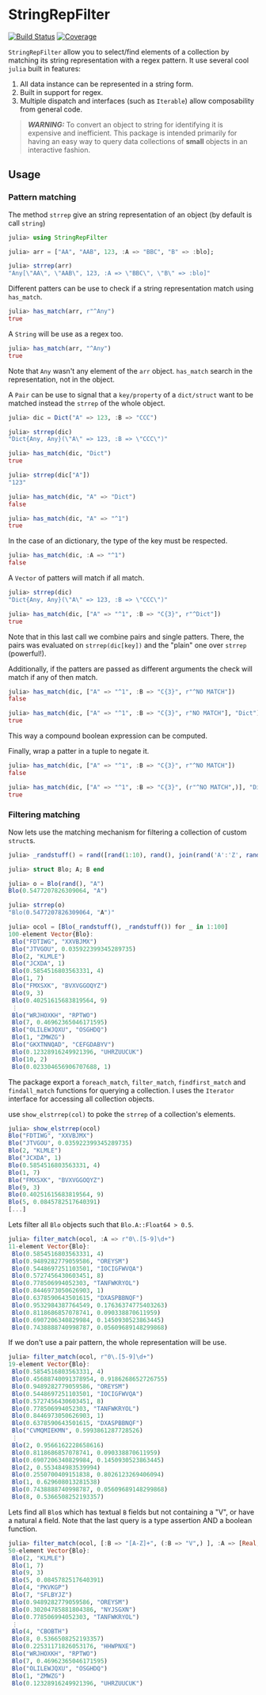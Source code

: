 # StringRepFilter

[![Build Status](https://github.com/josePereiro/StringRepFilter.jl/actions/workflows/CI.yml/badge.svg?branch=main)](https://github.com/josePereiro/StringRepFilter.jl/actions/workflows/CI.yml?query=branch%3Amain)
[![Coverage](https://codecov.io/gh/josePereiro/StringRepFilter.jl/branch/main/graph/badge.svg)](https://codecov.io/gh/josePereiro/StringRepFilter.jl)

`StringRepFilter` allow you to select/find elements of a collection by matching its string representation with a regex pattern.
It use several cool `julia` built in features:

1. All data instance can be represented in a string form.
2. Built in support for regex.
3. Multiple dispatch and interfaces (such as `Iterable`) allow composability from general code.

> **_WARNING:_** To convert an object to string for identifying it is expensive and inefficient. This package is intended primarily for having an easy way to query data collections of __small__ objects in an interactive fashion.

## Usage

### Pattern matching

The method `strrep` give an string representation of an object (by default is call `string`)

```julia
julia> using StringRepFilter

julia> arr = ["AA", "AAB", 123, :A => "BBC", "B" => :blo];

julia> strrep(arr)
"Any[\"AA\", \"AAB\", 123, :A => \"BBC\", \"B\" => :blo]"
```

Different patters can be use to check if a string representation match using `has_match`.

```julia
julia> has_match(arr, r"^Any")
true
```

A `String` will be use as a regex too.

```julia
julia> has_match(arr, "^Any")
true
```

Note that `Any` wasn't any element of the `arr` object.
`has_match` search in the representation, not in the object.

A `Pair` can be use to signal that a `key/property` of a `dict/struct` want to be matched instead the `strrep` of the whole object.

```julia
julia> dic = Dict("A" => 123, :B => "CCC")

julia> strrep(dic)
"Dict{Any, Any}(\"A\" => 123, :B => \"CCC\")"

julia> has_match(dic, "Dict")
true

julia> strrep(dic["A"])
"123"

julia> has_match(dic, "A" => "Dict")
false

julia> has_match(dic, "A" => "^1")
true

```

In the case of an dictionary, the type of the key must be respected.

```julia
julia> has_match(dic, :A => "^1")
false
```

A `Vector` of patters will match if all match.

```julia
julia> strrep(dic)
"Dict{Any, Any}(\"A\" => 123, :B => \"CCC\")"

julia> has_match(dic, ["A" => "^1", :B => "C{3}", r"^Dict"])
true
```

Note that in this last call we combine pairs and single patters. There, the pairs was evaluated on `strrep(dic[key])` and the "plain" one over `strrep` (powerful!).

Additionally, if the patters are passed as different arguments the check will match if any of then match.

```julia
julia> has_match(dic, ["A" => "^1", :B => "C{3}", r"^NO MATCH"])
false

julia> has_match(dic, ["A" => "^1", :B => "C{3}", r"NO MATCH"], "Dict")
true
```

This way a compound boolean expression can be computed.

Finally, wrap a patter in a tuple to negate it.

```julia
julia> has_match(dic, ["A" => "^1", :B => "C{3}", r"^NO MATCH"])
false

julia> has_match(dic, ["A" => "^1", :B => "C{3}", (r"^NO MATCH",)], "Dict")
true
```

### Filtering matching

Now lets use the matching mechanism for filtering a collection of custom `struct`s.

```julia
julia> _randstuff() = rand([rand(1:10), rand(), join(rand('A':'Z', rand(5:10)))])

julia> struct Blo; A; B end

julia> o = Blo(rand(), "A")
Blo(0.5477207826309064, "A")

julia> strrep(o)
"Blo(0.5477207826309064, "A")"

julia> ocol = [Blo(_randstuff(), _randstuff()) for _ in 1:100]
100-element Vector{Blo}:
 Blo("FDTIWG", "XXVBJMX")
 Blo("JTVGOU", 0.035922399345289735)
 Blo(2, "KLMLE")
 Blo("JCXDA", 1)
 Blo(0.5854516803563331, 4)
 Blo(1, 7)
 Blo("FMXSXK", "BVXVGGOQYZ")
 Blo(9, 3)
 Blo(0.40251615683819564, 9)
 ⋮
 Blo("WRJHOXKH", "RPTWO")
 Blo(7, 0.46962365046171595)
 Blo("OLILEWJQXU", "OSGHDQ")
 Blo(1, "ZMWZG")
 Blo("GKXTNNQAD", "CEFGDABYV")
 Blo(0.12328916249921396, "UHRZUUCUK")
 Blo(10, 2)
 Blo(0.023304656906707688, 1)
```

The package export a `foreach_match`, `filter_match`, `findfirst_match` and `findall_match` functions for querying a collection.
I uses the `Iterator` interface for accessing all collection objects.

use `show_elstrrep(col)` to poke the `strrep` of a collection's elements.

```julia
julia> show_elstrrep(ocol)
Blo("FDTIWG", "XXVBJMX")
Blo("JTVGOU", 0.035922399345289735)
Blo(2, "KLMLE")
Blo("JCXDA", 1)
Blo(0.5854516803563331, 4)
Blo(1, 7)
Blo("FMXSXK", "BVXVGGOQYZ")
Blo(9, 3)
Blo(0.40251615683819564, 9)
Blo(5, 0.0845782517640391)
[...]
```

Lets filter all `Blo` objects such that `Blo.A::Float64 > 0.5`.

```julia
julia> filter_match(ocol, :A => r"0\.[5-9]\d+")
11-element Vector{Blo}:
 Blo(0.5854516803563331, 4)
 Blo(0.9489282779059586, "OREYSM")
 Blo(0.5448697251103501, "IOCIGFWVQA")
 Blo(0.5727456430603451, 8)
 Blo(0.778506994052303, "TANFWKRYOL")
 Blo(0.8446973050626903, 1)
 Blo(0.6378590643501615, "DXASPBBNQF")
 Blo(0.9532984387764549, 0.17636374775403263)
 Blo(0.8118686857078741, 0.090338870611959)
 Blo(0.6907206340829984, 0.1450930523863445)
 Blo(0.7438888740998787, 0.05609689148299868)
```

If we don't use a pair pattern, the whole representation will be use.

```julia
julia> filter_match(ocol, r"0\.[5-9]\d+")
19-element Vector{Blo}:
 Blo(0.5854516803563331, 4)
 Blo(0.45688740091378954, 0.9186268652726755)
 Blo(0.9489282779059586, "OREYSM")
 Blo(0.5448697251103501, "IOCIGFWVQA")
 Blo(0.5727456430603451, 8)
 Blo(0.778506994052303, "TANFWKRYOL")
 Blo(0.8446973050626903, 1)
 Blo(0.6378590643501615, "DXASPBBNQF")
 Blo("CVMQMIEKMN", 0.5993861287728526)
 ⋮
 Blo(2, 0.9566162228658616)
 Blo(0.8118686857078741, 0.090338870611959)
 Blo(0.6907206340829984, 0.1450930523863445)
 Blo(2, 0.553484983539994)
 Blo(0.2550700409151838, 0.8026123269406094)
 Blo(1, 0.629608013281538)
 Blo(0.7438888740998787, 0.05609689148299868)
 Blo(8, 0.5366508252193357)
```

Lets find all `Blo`s which has textual `B` fields but not containing a "V", or have a natural `A` field.
Note that the last query is a type assertion AND a boolean function.

```julia
julia> filter_match(ocol, [:B => "[A-Z]+", (:B => "V",) ], :A => [Real, isinteger])
50-element Vector{Blo}:
 Blo(2, "KLMLE")
 Blo(1, 7)
 Blo(9, 3)
 Blo(5, 0.0845782517640391)
 Blo(4, "PKVKGP")
 Blo(7, "SFLBYJZ")
 Blo(0.9489282779059586, "OREYSM")
 Blo(0.30204785881804386, "NYJSGXN")
 Blo(0.778506994052303, "TANFWKRYOL")
 ⋮
 Blo(4, "CBOBTH")
 Blo(8, 0.5366508252193357)
 Blo(0.22531171826053176, "HHWPNXE")
 Blo("WRJHOXKH", "RPTWO")
 Blo(7, 0.46962365046171595)
 Blo("OLILEWJQXU", "OSGHDQ")
 Blo(1, "ZMWZG")
 Blo(0.12328916249921396, "UHRZUUCUK")
```

